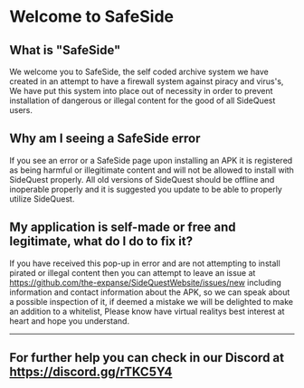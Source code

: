 # Welcome to SafeSide

What is "SafeSide"
----
We welcome you to SafeSide, the self coded archive system we have created in an attempt to have a firewall system against piracy and virus's, We have put this system into place out of necessity in order to prevent installation of dangerous or illegal content for the good of all SideQuest users.

Why am I seeing a SafeSide error
----
If you see an error or a SafeSide page upon installing an APK it is registered as being harmful or illegitimate content and will not be allowed to install with SideQuest properly. All old versions of SideQuest should be offline and inoperable properly and it is suggested you update to be able to properly utilize SideQuest.

My application is self-made or free and legitimate, what do I do to fix it?
----
If you have received this pop-up in error and are not attempting to install pirated or illegal content then you can attempt to leave an issue at https://github.com/the-expanse/SideQuestWebsite/issues/new including information and contact information about the APK, so we can speak about a possible inspection of it, if deemed a mistake we will be delighted to make an addition to a whitelist, Please know have virtual realitys best interest at heart and hope you understand.

----
## For further help you can check in our Discord at https://discord.gg/rTKC5Y4